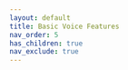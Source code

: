```yaml
---
layout: default
title: Basic Voice Features
nav_order: 5
has_children: true
nav_exclude: true
---
```

